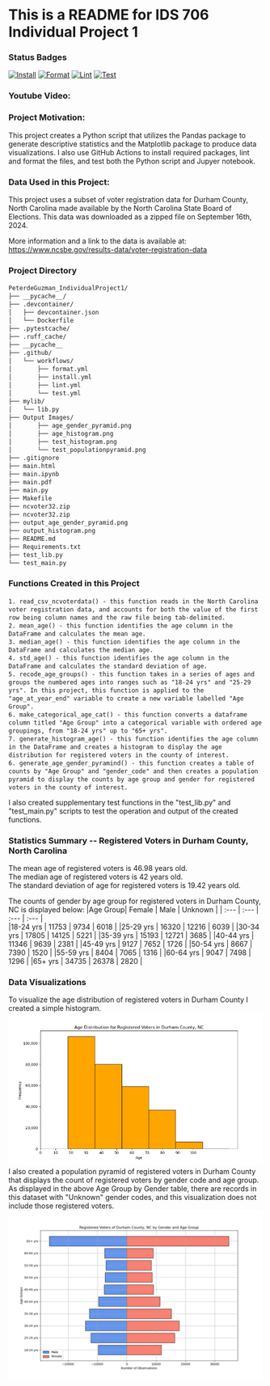  # This is a README for IDS 706 Individual Project 1

### Status Badges 
[![Install](https://github.com/nogibjj/PeterdeGuzman_IndividualProject1/actions/workflows/install.yml/badge.svg)](https://github.com/nogibjj/PeterdeGuzman_IndividualProject1/actions/workflows/install.yml)
[![Format](https://github.com/nogibjj/PeterdeGuzman_IndividualProject1/actions/workflows/format.yml/badge.svg)](https://github.com/nogibjj/PeterdeGuzman_IndividualProject1/actions/workflows/format.yml)
[![Lint](https://github.com/nogibjj/PeterdeGuzman_IndividualProject1/actions/workflows/lint.yml/badge.svg)](https://github.com/nogibjj/PeterdeGuzman_IndividualProject1/actions/workflows/lint.yml)
[![Test](https://github.com/nogibjj/PeterdeGuzman_IndividualProject1/actions/workflows/test.yml/badge.svg)](https://github.com/nogibjj/PeterdeGuzman_IndividualProject1/actions/workflows/test.yml)

### Youtube Video:


### Project Motivation:
This project creates a Python script that utilizes the Pandas package to generate descriptive statistics and the Matplotlib package to produce data visualizations. I also use GitHub Actions to install required packages, lint and format the files, and test both the Python script and Jupyer notebook. 


### Data Used in this Project:
This project uses a subset of voter registration data for Durham County, North Carolina made available by the North Carolina State Board of Elections. This data was downloaded as a zipped file on September 16th, 2024. 

More information and a link to the data is available at: https://www.ncsbe.gov/results-data/voter-registration-data

### Project Directory
```
PeterdeGuzman_IndividualProject1/
├── __pycache__/
├── .devcontainer/
│   ├── devcontainer.json
│   └── Dockerfile
├── .pytestcache/
├── .ruff_cache/
├── __pycache__
├── .github/
│   └── workflows/
│       ├── format.yml
│       ├── install.yml
│       ├── lint.yml
│       └── test.yml
├── mylib/
│   └── lib.py
├── Output Images/
│       ├── age_gender_pyramid.png
│       ├── age_histogram.png
│       ├── test_histogram.png
│       └── test_populationpyramid.png
├── .gitignore
├── main.html
├── main.ipynb
├── main.pdf
├── main.py
├── Makefile
├── ncvoter32.zip
├── ncvoter32.zip
├── output_age_gender_pyramid.png
├── output_histogram.png
├── README.md
├── Requirements.txt
├── test_lib.py
└── test_main.py
```




### Functions Created in this Project
    1. read_csv_ncvoterdata() - this function reads in the North Carolina voter registration data, and accounts for both the value of the first row being column names and the raw file being tab-delimited.
    2. mean_age() - this function identifies the age column in the DataFrame and calculates the mean age.
    3. median_age() - this function identifies the age column in the DataFrame and calculates the median age.
    4. std_age() - this function identifies the age column in the DataFrame and calculates the standard deviation of age.
    5. recode_age_groups() - this function takes in a series of ages and groups the numbered ages into ranges such as "18-24 yrs" and "25-29 yrs". In this project, this function is applied to the "age_at_year_end" variable to create a new variable labelled "Age Group".
    6. make_categorical_age_cat() - this function converts a dataframe column titled "Age Group" into a categorical variable with ordered age groupings, from "18-24 yrs" up to "65+ yrs".
    7. generate_histogram_age() - this function identifies the age column in the DataFrame and creates a histogram to display the age distribution for registered voters in the county of interest. 
    6. generate_age_gender_pyramind() - this function creates a table of counts by "Age Group" and "gender_code" and then creates a population pyramid to display the counts by age group and gender for registered voters in the county of interest.
I also created supplementary test functions in the "test_lib.py" and "test_main.py" scripts to test the operation and output of the created functions. 


### Statistics Summary -- Registered Voters in Durham County, North Carolina

The mean age of registered voters is 46.98 years old. <br>
The median age of registered voters is 42 years old. <br> 
The standard deviation of age for registered voters is 19.42 years old. 

The counts of gender by age group for registered voters in Durham County, NC is displayed below: 
|Age Group| Female | Male | Unknown |
| :--- | :--- | :--- | :--- |                    
|18-24 yrs |   11753 |   9734 |  6018 |
|25-29 yrs |  16320 | 12216 | 6039 |
|30-34 yrs |   17805 | 14125 | 5221 |
|35-39 yrs |   15193 | 12721 | 3685 |
|40-44 yrs |   11346 |  9639 | 2381 |
|45-49 yrs |    9127 |  7652 | 1726 |
|50-54 yrs |    8667 |  7390 | 1520 |
|55-59 yrs |    8404 |  7065 | 1316 |
|60-64 yrs |    9047 |  7498 | 1296 |
|65+ yrs   |   34735 | 26378 | 2820 |

### Data Visualizations
To visualize the age distribution of registered voters in Durham County I created a simple histogram. 
![alt text](output_histogram.png)
I also created a population pyramid of registered voters in Durham County that displays the count of registered voters by gender code and age group. As displayed in the above Age Group by Gender table, there are records in this dataset with "Unknown" gender codes, and this visualization does not include those registered voters. 
![alt text](output_age_gender_pyramid.png)


